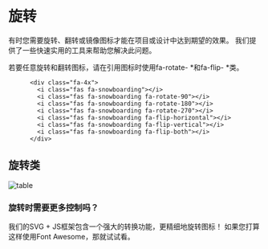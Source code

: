 

# 旋转

有时您需要旋转、翻转或镜像图标才能在项目或设计中达到期望的效果。 我们提供了一些快速实用的工具来帮助您解决此问题。

若要任意旋转和翻转图标，请在引用图标时使用fa-rotate- *和fa-flip- *类。


<div class="fa-4x">
            <i class="fas fa-snowboarding"></i>
            <i class="fas fa-snowboarding fa-rotate-90"></i>
            <i class="fas fa-snowboarding fa-rotate-180"></i>
            <i class="fas fa-snowboarding fa-rotate-270"></i>
            <i class="fas fa-snowboarding fa-flip-horizontal"></i>
            <i class="fas fa-snowboarding fa-flip-vertical"></i>
            <i class="fas fa-snowboarding fa-flip-both"></i>
</div>
        

          <div class="fa-4x">
            <i class="fas fa-snowboarding"></i>
            <i class="fas fa-snowboarding fa-rotate-90"></i>
            <i class="fas fa-snowboarding fa-rotate-180"></i>
            <i class="fas fa-snowboarding fa-rotate-270"></i>
            <i class="fas fa-snowboarding fa-flip-horizontal"></i>
            <i class="fas fa-snowboarding fa-flip-vertical"></i>
            <i class="fas fa-snowboarding fa-flip-both"></i>
          </div>
        

## 旋转类


![table](/images/fontawesome/fa5/rotating-1.png)





### 旋转时需要更多控制吗？

我们的SVG + JS框架包含一个强大的转换功能，更精细地旋转图标！ 如果您打算这样使用Font Awesome，那就试试看。

<link rel="stylesheet" href="https://cdn.jsdelivr.net/npm/@fortawesome/fontawesome-free@5.13.0/css/all.min.css">

